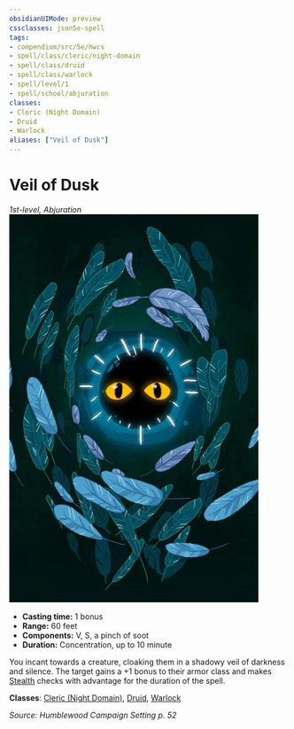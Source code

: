 ```yaml
---
obsidianUIMode: preview
cssclasses: json5e-spell
tags:
- compendium/src/5e/hwcs
- spell/class/cleric/night-domain
- spell/class/druid
- spell/class/warlock
- spell/level/1
- spell/school/abjuration
classes:
- Cleric (Night Domain)
- Druid
- Warlock
aliases: ["Veil of Dusk"]
---
```

# Veil of Dusk
*1st-level, Abjuration*  
![](https://raw.githubusercontent.com/5etools-mirror-2/5etools-img/main/spells/HWCS/Veil-of-Dusk.webp#right)  

- **Casting time:** 1 bonus
- **Range:** 60 feet
- **Components:** V, S, a pinch of soot
- **Duration:** Concentration, up to 10 minute

You incant towards a creature, cloaking them in a shadowy veil of darkness and silence. The target gains a +1 bonus to their armor class and makes [Stealth](/3-Mechanics/CLI/rules/skills.md#Stealth) checks with advantage for the duration of the spell.

**Classes**: [Cleric (Night Domain)](/3-Mechanics/CLI/classes/cleric-night-domain-hwcs.md), [Druid](/3-Mechanics/CLI/classes/druid.md), [Warlock](/3-Mechanics/CLI/classes/warlock.md)

*Source: Humblewood Campaign Setting p. 52*